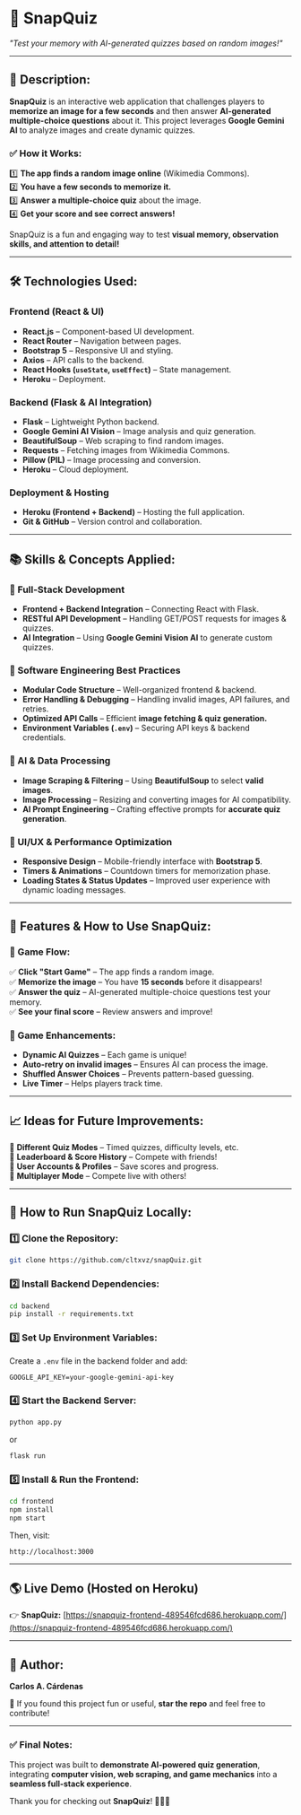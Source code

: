 # **📸 SnapQuiz**  

*"Test your memory with AI-generated quizzes based on random images!"*  

---

## **🚀 Description:**  

**SnapQuiz** is an interactive web application that challenges players to **memorize an image for a few seconds** and then answer **AI-generated multiple-choice questions** about it. This project leverages **Google Gemini AI** to analyze images and create dynamic quizzes.  

### ✅ **How it Works:**  
1️⃣ **The app finds a random image online** (Wikimedia Commons).  
2️⃣ **You have a few seconds to memorize it.**  
3️⃣ **Answer a multiple-choice quiz** about the image.  
4️⃣ **Get your score and see correct answers!**  

SnapQuiz is a fun and engaging way to test **visual memory, observation skills, and attention to detail!**  

---

## **🛠️ Technologies Used:**  

### **Frontend (React & UI)**  
- **React.js** – Component-based UI development.  
- **React Router** – Navigation between pages.  
- **Bootstrap 5** – Responsive UI and styling.  
- **Axios** – API calls to the backend.  
- **React Hooks (`useState`, `useEffect`)** – State management.  
- **Heroku** – Deployment.  

### **Backend (Flask & AI Integration)**  
- **Flask** – Lightweight Python backend.  
- **Google Gemini AI Vision** – Image analysis and quiz generation.  
- **BeautifulSoup** – Web scraping to find random images.  
- **Requests** – Fetching images from Wikimedia Commons.  
- **Pillow (PIL)** – Image processing and conversion.  
- **Heroku** – Cloud deployment.  

### **Deployment & Hosting**  
- **Heroku (Frontend + Backend)** – Hosting the full application.  
- **Git & GitHub** – Version control and collaboration.  

---

## **📚 Skills & Concepts Applied:**  

### **🔹 Full-Stack Development**  
- **Frontend + Backend Integration** – Connecting React with Flask.  
- **RESTful API Development** – Handling GET/POST requests for images & quizzes.  
- **AI Integration** – Using **Google Gemini Vision AI** to generate custom quizzes.  

### **🔹 Software Engineering Best Practices**  
- **Modular Code Structure** – Well-organized frontend & backend.  
- **Error Handling & Debugging** – Handling invalid images, API failures, and retries.  
- **Optimized API Calls** – Efficient **image fetching & quiz generation.**  
- **Environment Variables (`.env`)** – Securing API keys & backend credentials.  

### **🔹 AI & Data Processing**  
- **Image Scraping & Filtering** – Using **BeautifulSoup** to select **valid images**.  
- **Image Processing** – Resizing and converting images for AI compatibility.  
- **AI Prompt Engineering** – Crafting effective prompts for **accurate quiz generation**.  

### **🔹 UI/UX & Performance Optimization**  
- **Responsive Design** – Mobile-friendly interface with **Bootstrap 5**.  
- **Timers & Animations** – Countdown timers for memorization phase.  
- **Loading States & Status Updates** – Improved user experience with dynamic loading messages.  

---

## **📖 Features & How to Use SnapQuiz:**  

### **🔹 Game Flow:**  
✅ **Click "Start Game"** – The app finds a random image.  
✅ **Memorize the image** – You have **15 seconds** before it disappears!  
✅ **Answer the quiz** – AI-generated multiple-choice questions test your memory.  
✅ **See your final score** – Review answers and improve!  

### **🔹 Game Enhancements:**  
- **Dynamic AI Quizzes** – Each game is unique!  
- **Auto-retry on invalid images** – Ensures AI can process the image.  
- **Shuffled Answer Choices** – Prevents pattern-based guessing.  
- **Live Timer** – Helps players track time.  

---

## **📈 Ideas for Future Improvements:**  

🔹 **Different Quiz Modes** – Timed quizzes, difficulty levels, etc.  
🔹 **Leaderboard & Score History** – Compete with friends!  
🔹 **User Accounts & Profiles** – Save scores and progress.  
🔹 **Multiplayer Mode** – Compete live with others!  

---

## **📜 How to Run SnapQuiz Locally:**  

### **1️⃣ Clone the Repository:**  
```bash
git clone https://github.com/cltxvz/snapQuiz.git
```

### **2️⃣ Install Backend Dependencies:**  
```bash
cd backend
pip install -r requirements.txt
```

### **3️⃣ Set Up Environment Variables:**  
Create a `.env` file in the backend folder and add:  
```env
GOOGLE_API_KEY=your-google-gemini-api-key
```

### **4️⃣ Start the Backend Server:**  
```bash
python app.py
```
or  
```bash
flask run
```

### **5️⃣ Install & Run the Frontend:**  
```bash
cd frontend
npm install
npm start
```
Then, visit:  
```
http://localhost:3000
```

---

## **🌎 Live Demo (Hosted on Heroku)**  
👉 **SnapQuiz:** [https://snapquiz-frontend-489546fcd686.herokuapp.com/](https://snapquiz-frontend-489546fcd686.herokuapp.com/)  

---

## **👤 Author:**  
**Carlos A. Cárdenas**  

🚀 If you found this project fun or useful, **star the repo** and feel free to contribute!  

---

### **✅ Final Notes:**  
This project was built to **demonstrate AI-powered quiz generation**, integrating **computer vision, web scraping, and game mechanics** into a **seamless full-stack experience**.  

Thank you for checking out **SnapQuiz**! 🎯🧠🚀